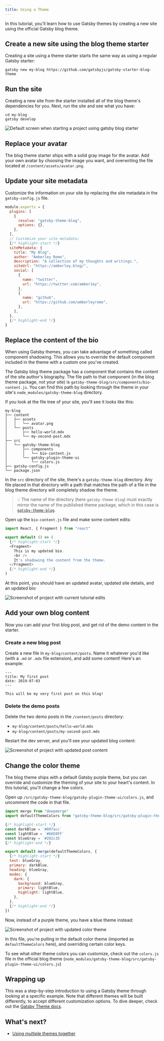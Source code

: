 ```yaml
---
title: Using a Theme
---
```


In this tutorial, you'll learn how to use Gatsby themes by creating a new site using the official Gatsby blog theme.

## Create a new site using the blog theme starter

Creating a site using a theme starter starts the same way as using a regular Gatsby starter:

```shell
gatsby new my-blog https://github.com/gatsbyjs/gatsby-starter-blog-theme
```

## Run the site

Creating a new site from the starter installed all of the blog theme's dependencies for you. Next, run the site and see what you have:

```shell
cd my-blog
gatsby develop
```

![Default screen when starting a project using gatsby blog starter](./images/starter-blog-theme-default.png)

## Replace your avatar

The blog theme starter ships with a solid gray image for the avatar. Add your own avatar by choosing the image you want, and overwriting the file located at `/content/assets/avatar.png`.

## Update your site metadata

Customize the information on your site by replacing the site metadata in the `gatsby-config.js` file.

```javascript:title=gatsby-config.js
module.exports = {
  plugins: [
    {
      resolve: "gatsby-theme-blog",
      options: {},
    },
  ],
  // Customize your site metadata:
  {/* highlight-start */}
  siteMetadata: {
    title: "My Blog",
    author: "Amberley Romo",
    description: "A collection of my thoughts and writings.",
    siteUrl: "https://amberley.blog/",
    social: [
      {
        name: "twitter",
        url: "https://twitter.com/amber1ey",
      },
      {
        name: "github",
        url: "https://github.com/amberleyromo",
      },
    ],
  },
  {/* highlight-end */}
}
```

## Replace the content of the bio

When using Gatsby themes, you can take advantage of something called component shadowing. This allows you to override the default component included in the theme with a custom one you've created.

The Gatsby blog theme package has a component that contains the content of the site author's biography. The file path to that component (in the blog theme package, not your site) is `gatsby-theme-blog/src/components/bio-content.js`. You can find this path by looking through the theme in your site's `node_modules/gatsby-theme-blog` directory.

If you look at the file tree of your site, you'll see it looks like this:

```text
my-blog
├── content
│   ├── assets
│   │   └── avatar.png
│   └── posts
│       ├── hello-world.mdx
│       └── my-second-post.mdx
├── src
│   └── gatsby-theme-blog
│       ├── components
│       │   └── bio-content.js
│       └── gatsby-plugin-theme-ui
│           └── colors.js
├── gatsby-config.js
└── package.json
```

In the `src` directory of the site, there's a `gatsby-theme-blog` directory. Any file placed in that directory with a path that matches the path of a file in the blog theme directory will completely shadow the theme.

> 💡 The name of the directory (here `gatsby-theme-blog`) must exactly mirror the name of the published theme package, which in this case is [`gatsby-theme-blog`](https://www.npmjs.com/package/gatsby-theme-blog).

Open up the `bio-content.js` file and make some content edits:

```jsx:title=bio-content.js
import React, { Fragment } from "react"

export default () => (
  {/* highlight-start */}
  <Fragment>
    This is my updated bio.
    <br />
    It's shadowing the content from the theme.
  </Fragment>
  {/* highlight-end */}
)
```

At this point, you should have an updated avatar, updated site details, and an updated bio:

![Screenshot of project with current tutorial edits](./images/starter-blog-theme-edited.png)

## Add your own blog content

Now you can add your first blog post, and get rid of the demo content in the starter.

### Create a new blog post

Create a new file in `my-blog/content/posts`. Name it whatever you'd like (with a `.md` or `.mdx` file extension), and add some content! Here's an example:

```mdx:title=my-blog/content/posts/my-first-post.mdx
---
title: My first post
date: 2019-07-03
---

This will be my very first post on this blog!
```

### Delete the demo posts

Delete the two demo posts in the `/content/posts` directory:

- `my-blog/content/posts/hello-world.mdx`
- `my-blog/content/posts/my-second-post.mdx`

Restart the dev server, and you'll see your updated blog content:

![Screenshot of project with updated post content](./images/starter-blog-theme-updated-content.png)

## Change the color theme

The blog theme ships with a default Gatsby purple theme, but you can override and customize the theming of your site to your heart's content. In this tutorial, you'll change a few colors.

Open up `/src/gatsby-theme-blog/gatsby-plugin-theme-ui/colors.js`, and uncomment the code in that file.

```javascript:title=colors.js
import merge from "deepmerge"
import defaultThemeColors from "gatsby-theme-blog/src/gatsby-plugin-theme-ui/colors"

{/* highlight-start */}
const darkBlue = `#007acc`
const lightBlue = `#66E0FF`
const blueGray = `#282c35`
{/* highlight-end */}

export default merge(defaultThemeColors, {
  {/* highlight-start */}
  text: blueGray,
  primary: darkBlue,
  heading: blueGray,
  modes: {
    dark: {
      background: blueGray,
      primary: lightBlue,
      highlight: lightBlue,
    },
  },
  {/* highlight-end */}
})
```

Now, instead of a purple theme, you have a blue theme instead:

![Screenshot of project with updated color theme](./images/starter-blog-theme-updated-colors.png)

In this file, you're pulling in the default color theme (imported as `defaultThemeColors` here), and overriding certain color keys.

To see what other theme colors you can customize, check out the `colors.js` file in the official blog theme (`node_modules/gatsby-theme-blog/src/gatsby-plugin-theme-ui/colors.js`)

## Wrapping up

This was a step-by-step introduction to using a Gatsby theme through looking at a specific example. Note that different themes will be built differently, to accept different customization options. To dive deeper, check out the [Gatsby Theme docs](/docs/themes/).

## What's next?

- [Using multiple themes together](/tutorial/using-multiple-themes-together/)
